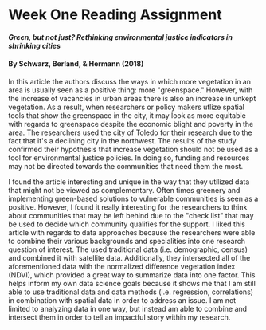 # Week One Reading Assignment
#### *Green, but not just? Rethinking environmental justice indicators in shrinking cities*
#### By Schwarz, Berland, & Hermann (2018)

In this article the authors discuss the ways in which more vegetation in an area is usually seen as a positive thing: more "greenspace." However, with the increase of vacancies in urban areas there is also an increase in unkept vegetation. As a result, when researchers or policy makers utlize spatial tools that show the greenspace in the city, it may look as more equitable with regards to greenspace despite the economic blight and poverty in the area. The researchers used the city of Toledo for their research due to the fact that it's a declining city in the northwest. The results of the study confirmed their hypothesis that increase vegetation should not be used as a tool for environmental justice policies. In doing so, funding and resources may not be directed towards the communities that need them the most. 

I found the article interesting and unique in the way that they utilized data that might not be viewed as complementary. Often times greenery and implementing green-based solutions to vulnerable communities is seen as a positive. However, I found it really interesting for the researchers to think about communities that may be left behind due to the "check list" that may be used to decide which community qualifies for the support. I liked this article with regards to data approaches because the researchers were able to combine their various backgrounds and specialities into one research question of interest. The used traditional data (i.e. demographic, census) and combined it with satellite data. Additionally, they intersected all of the aforementioned data with the normalized difference vegetation index (NDVI), which provided a great way to summarize data into one factor. This helps inform my own data science goals because it shows me that I am still able to use traditional data and data methods (i.e. regression, correlations) in combination with spatial data in order to address an issue. I am not limited to analyzing data in one way, but instead am able to combine and intersect them in order to tell an impactful story within my research.
